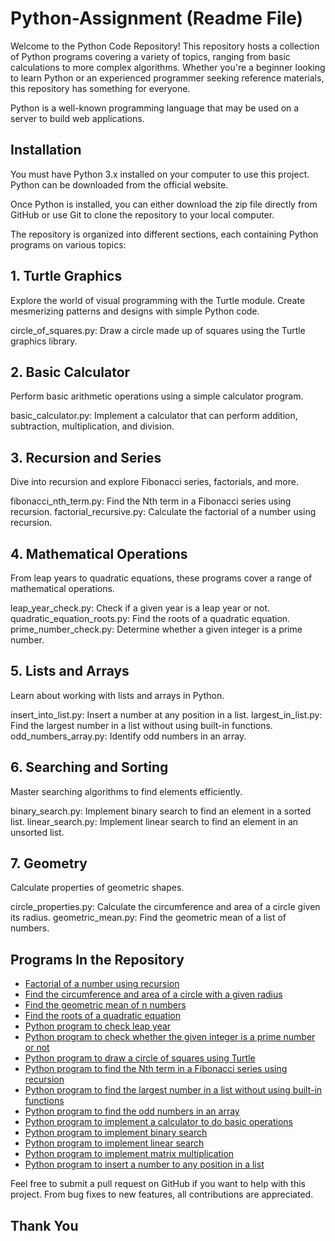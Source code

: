 
# Python-Assignment (Readme File)

Welcome to the Python Code Repository! This repository hosts a collection of Python programs covering a variety of topics, ranging from basic calculations to more complex algorithms. Whether you're a beginner looking to learn Python or an experienced programmer seeking reference materials, this repository has something for everyone.

Python is a well-known programming language that may be used on a server to build web applications.

## Installation

You must have Python 3.x installed on your computer to use this project. Python can be downloaded from the official website.

Once Python is installed, you can either download the zip file directly from GitHub or use Git to clone the repository to your local computer.

The repository is organized into different sections, each containing Python programs on various topics:

## 1. Turtle Graphics
Explore the world of visual programming with the Turtle module. Create mesmerizing patterns and designs with simple Python code.

circle_of_squares.py: Draw a circle made up of squares using the Turtle graphics library.
## 2. Basic Calculator
Perform basic arithmetic operations using a simple calculator program.

basic_calculator.py: Implement a calculator that can perform addition, subtraction, multiplication, and division.
## 3. Recursion and Series
Dive into recursion and explore Fibonacci series, factorials, and more.

fibonacci_nth_term.py: Find the Nth term in a Fibonacci series using recursion.
factorial_recursive.py: Calculate the factorial of a number using recursion.
## 4. Mathematical Operations
From leap years to quadratic equations, these programs cover a range of mathematical operations.

leap_year_check.py: Check if a given year is a leap year or not.
quadratic_equation_roots.py: Find the roots of a quadratic equation.
prime_number_check.py: Determine whether a given integer is a prime number.
## 5. Lists and Arrays
Learn about working with lists and arrays in Python.

insert_into_list.py: Insert a number at any position in a list.
largest_in_list.py: Find the largest number in a list without using built-in functions.
odd_numbers_array.py: Identify odd numbers in an array.
## 6. Searching and Sorting
Master searching algorithms to find elements efficiently.

binary_search.py: Implement binary search to find an element in a sorted list.
linear_search.py: Implement linear search to find an element in an unsorted list.
## 7. Geometry
Calculate properties of geometric shapes.

circle_properties.py: Calculate the circumference and area of a circle given its radius.
geometric_mean.py: Find the geometric mean of a list of numbers.

## Programs In the Repository

 - [Factorial of a number using recursion](https://github.com/Gurpreet4s23/Python-Assignment/blob/main/Factorial%20of%20a%20number%20using%20recursion)
 - [Find the circumference and area of a circle with a given radius](https://github.com/Gurpreet4s23/Python-Assignment/blob/main/Find%20the%20circumference%20and%20area%20of%20a%20circle%20with%20a%20given%20radius)
 - [Find the geometric mean of n numbers](https://github.com/Gurpreet4s23/Python-Assignment/blob/main/Find%20the%20geometric%20mean%20of%20n%20numbers)
 - [Find the roots of a quadratic equation](https://github.com/Gurpreet4s23/Python-Assignment/blob/main/Find%20the%20roots%20of%20a%20quadratic%20equation)
 - [Python program to check leap year](https://github.com/Gurpreet4s23/Python-Assignment/blob/main/Python%20program%20to%20check%20leap%20year)
 - [Python program to check whether the given integer is a prime number or not](https://github.com/Gurpreet4s23/Python-Assignment/blob/main/Python%20program%20to%20check%20whether%20the%20given%20integer%20is%20a%20prime%20number%20or%20not)
 - [Python program to draw a circle of squares using Turtle](https://github.com/Gurpreet4s23/Python-Assignment/blob/main/Python%20program%20to%20draw%20a%20circle%20of%20squares%20using%20Turtle)
 - [Python program to find the Nth term in a Fibonacci series using recursion](https://github.com/Gurpreet4s23/Python-Assignment/blob/main/Python%20program%20to%20find%20the%20Nth%20term%20in%20a%20Fibonacci%20series%20using%20recursion)
 - [Python program to find the largest number in a list without using built-in functions](https://github.com/Gurpreet4s23/Python-Assignment/blob/main/Python%20program%20to%20find%20the%20largest%20number%20in%20a%20list%20without%20using%20built-in%20functions)
 - [Python program to find the odd numbers in an array](https://github.com/Gurpreet4s23/Python-Assignment/blob/main/Python%20program%20to%20find%20the%20odd%20numbers%20in%20an%20array)
 - [Python program to implement a calculator to do basic operations](https://github.com/Gurpreet4s23/Python-Assignment/blob/main/Python%20program%20to%20implement%20a%20calculator%20to%20do%20basic%20operations)
 - [Python program to implement binary search](https://github.com/Gurpreet4s23/Python-Assignment/blob/main/Python%20program%20to%20implement%20binary%20search)
- [Python program to implement linear search](https://github.com/Gurpreet4s23/Python-Assignment/blob/main/Python%20program%20to%20implement%20linear%20search)
- [Python program to implement matrix multiplication](https://github.com/Gurpreet4s23/Python-Assignment/blob/main/Python%20program%20to%20implement%20matrix%20multiplication)
- [Python program to insert a number to any position in a list](https://github.com/Gurpreet4s23/Python-Assignment/blob/main/Python%20program%20to%20insert%20a%20number%20to%20any%20position%20in%20a%20list)

Feel free to submit a pull request on GitHub if you want to help with this project. From bug fixes to new features, all contributions are appreciated.

## Thank You
